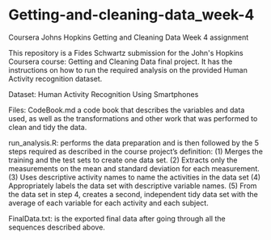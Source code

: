 # Getting-and-cleaning-data_week-4
Coursera Johns Hopkins Getting and Cleaning Data Week 4 assignment

This repository is a Fides Schwartz submission for the John's Hopkins Coursera course: Getting and Cleaning Data final project. It has the instructions on how to run the required analysis on the provided Human Activity recognition dataset.

Dataset:
Human Activity Recognition Using Smartphones

Files:
CodeBook.md a code book that describes the variables and data used, as well as the transformations and other work that was performed to clean and tidy the data.

run_analysis.R: 
  performs the data preparation and is then followed by the 5 steps required as described in the course project’s definition:
  (1) Merges the training and the test sets to create one data set.
  (2) Extracts only the measurements on the mean and standard deviation for each measurement.
  (3) Uses descriptive activity names to name the activities in the data set
  (4) Appropriately labels the data set with descriptive variable names.
  (5) From the data set in step 4, creates a second, independent tidy data set with the average of each variable for each activity and each subject.
  
FinalData.txt:
  is the exported final data after going through all the sequences described above.

